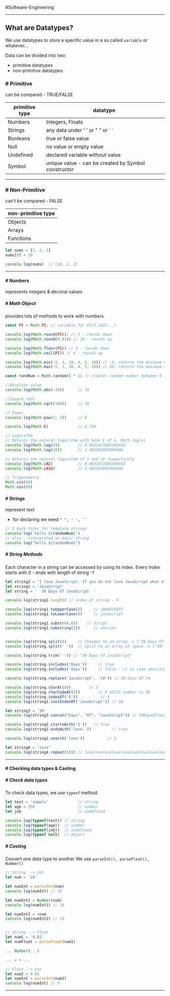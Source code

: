 #Software-Engineering 

---
## What are Datatypes?

We use datatypes to store a specific value in a so called `variable` or whatever...

Data can be divided into two:
- primitive datatypes
- non-primitive datatypes

### # Primitive
can be compared - TRUE/FALSE

| primitive type | datatype                                                |
| ------------------ | --------------------------------------------------- |
| Numbers            | Integers, Floats                                    |
| Strings            | any data under ' ' or " " or ` `` `                 |
| Booleans           | true or false value                                 |
| Null               | no value or empty value                             |
| Undefined          | declared variable without value                     |
| Symbol             | unique value - can be created by Symbol constructor |

---
### # Non-Primitive
can't be compared - FALSE

| non-primitive type |
| ------------------ |
| Objects            |
| Arrays             |
| Functions          | 

```JavaScript
let nums = [1, 2, 3]
nums[0] = 10

console.log(nums)  // [10, 2, 3]
```

---
#### # Numbers

represents integers & decimal values 

##### # Math Object
provides lots of methods to work with numbers

```JavaScript
const PI = Math.PI; // variable for PI(3.1415...)

console.log(Math.round(PI)); // 3 - rounds down
console.log(Math.round(9.81)) // 10 - rounds up

console.log(Math.floor(PI)) // 3 - rounds down
console.log(Math.ceil(PI)) // 4 - rounds up

console.log(Math.min(-5, 3, 20, 4, 5, 10)) // -5, returns the minimum value
console.log(Math.max(-5, 3, 20, 4, 5, 10)) // 20, returns the maximum value

const randNum = Math.random() * 11 // creates random number between 0 to 10

//Absolute value
console.log(Math.abs(-10))      // 10

//Square root
console.log(Math.sqrt(100))     // 10

// Power
console.log(Math.pow(3, 2))     // 9

console.log(Math.E)             // 2.718

// Logarithm
// Returns the natural logarithm with base E of x, Math.log(x)
console.log(Math.log(2))        // 0.6931471805599453
console.log(Math.log(10))       // 2.302585092994046

// Returns the natural logarithm of 2 and 10 respectively
console.log(Math.LN2)           // 0.6931471805599453
console.log(Math.LN10)          // 2.302585092994046

// Trigonometry
Math.sin(60)
Math.cos(60)
```

#### # Strings

represent text 
- for declaring we need ` " ", ' ', `` `

```JavaScript
// 2 back-ticks for template strings
console.log(`hello ${randomNum}`)
// else - interpreted as basic string
console.log("hello ${randomNum}")
```

##### # String Methods
Each character in a string can be accessed by using its index. 
Every Index starts with 0 - ends with length of string -1

```JavaScript
let string2 = 'I love JavaScript. If you do not love JavaScript what else can you love.'
let string1 = 'JavaScript'
let string = '  30 Days Of JavaScript  '

console.log(string1.length) // index of string - 9

console.log(string1.toUpperCase())     // JAVASCRIPT
console.log(string1.toLowerCase())     // javascript

console.log(string1.substr(4,6))    // Script
console.log(string1.substring(3))      // aScript


console.log(string.split())     // Changes to an array -> ["30 Days Of JavaScript"]
console.log(string.split(' '))  // Split to an array at space -> ["30", "Days", "Of", "JavaScript"]

console.log(string.trim(' ')) // "30 Days Of JavaScript"

console.log(string.includes('Days'))     // true
console.log(string.includes('days'))     // false - it is case sensitive!

console.log(string.replace('JavaScript', 'C#')) // 30 Days Of C#

console.log(string.charAt(0))        // 3
console.log(string.charCodeAt(3))        // D ASCII number is 68
console.log(string.indexOf('D'))          // 3
console.log(string2.lastIndexOf('JavaScript')) // 38

let string3 = '30'
console.log(string3.concat("Days", "Of", "JavaScript")) // 30DaysOfJavaScript

console.log(string2.startsWith('I'))   // true
console.log(string2.endsWith('love.'))         // true

console.log(string2.search('love'))          // 2

let string4 = 'love'
console.log(string4.repeat(10)) // lovelovelovelovelovelovelovelovelovelove
```

---
#### # Checking data types & Casting

##### # Check data types
To check data types, we use `typeof` method.

```JavaScript
let test = 'sample'             // string
let age = 250                   // number
let job                         // undefined

console.log(typeof(test)) // string
console.log(typeof(age))  // number
console.log(typeof(job))  // undefined
console.log(typeof null)  // object
```

##### # Casting
Convert one data type to another
We use `parseInt(), parseFloat(), Number()`

```JavaScript
// String --> Int
let num = '10'

let numInt = parseInt(num)
console.log(numInt) // 10

let numInt1 = Number(num)
console.log(numInt1) // 10

let numInt2 = +num
console.log(numInt2) // 10


// String --> Float
let num1 = '9.81'
let numFloat = parseFloat(num1)

... Number(...)

... = + ...

// Float --> Int
let num2 = 9.81
let numInt = parseInt(num2)
console.log(numInt) // 9
```

---